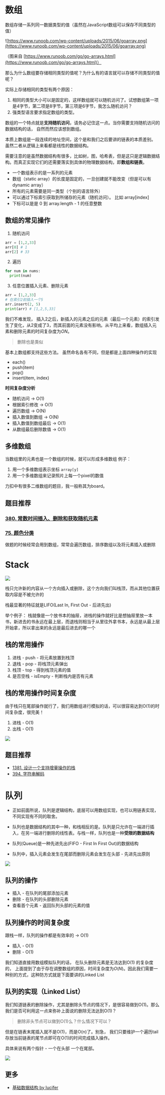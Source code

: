 # 数组

数组存储一系列同一数据类型的值（虽然在JavaScript数组可以保存不同类型的值）

![https://www.runoob.com/wp-content/uploads/2015/06/goarray.png](https://www.runoob.com/wp-content/uploads/2015/06/goarray.png)

（图来自 [https://www.runoob.com/go/go-arrays.html](https://www.runoob.com/go/go-arrays.html)）

那么为什么数组要存储相同类型的值呢？为什么有的语言就可以存储不同类型的值呢？

实际上存储相同的类型有两个原因：

1. 相同的类型大小可以是固定的，这样数组就可以随机访问了。试想数组第一项是4字节，第二项是8字节，第三项是6字节，我怎么随机访问？
2. 强类型语言要求指定数组的类型。

数组的一个特点就是**支持随机访问**，请务必记住这一点。当你需要支持随机访问的数据结构的话， 自然而然应该想到数组。

本质上数组是一段连续的地址空间，这个是和我们之后要讲的链表的本质差别。 虽然二者从逻辑上来看都是线性的数据结构。

需要注意的是虽然数据结构有很多，比如树，图，哈希表，但是这只是逻辑数据结构。而真正实现它们的还需要落实到具体的物理数据结构，即**数组和链表**。

- 一个数组表示的是一系列的元素
- 数组（static array）的长度是固定的，一旦创建就不能改变（但是可以有dynamic array）
- 所有的元素需要是同一类型（个别的语言除外）
- 可以通过下标索引获取到所储存的元素（随机访问）。 比如 array[index]
- 下标可以是是 0 到 array.length - 1 的任意整数

## 数组的常见操作

1. 随机访问
```py
arr = [1,2,33]
arr[0] # 1
arr[2] # 33
```
2. 遍历
```py
for num in nums:
  print(num)
```
3. 任意位置插入元素、删除元素
```py
arr = [1,2,33]
# 在索引2前插入一个5
arr.insert(2, 5)
print(arr) # [1,2,5,33]
```

我们不难发现， 插入2之后，新插入的元素之后的元素（最后一个元素）的索引发生了变化，从2变成了3，而其前面的元素没有影响。从平均上来看，数组插入元素和删除元素的时间复杂度为$O{N}$。 

> 删除也是类似

基本上数组都支持这些方法。 虽然命名各有不同，但是都是上面四种操作的实现

- each()
- push(item)
- pop()
- insert(item, index)

**时间复杂度分析**

- 随机访问 -> O(1)
- 根据索引修改 -> O(1)
- 遍历数组 -> O(N)
- 插入数值到数组 -> O(N)
- 插入数值到数组最后 -> O(1)
- 从数组最后删除数值 -> O(1)

## 多维数组

当数组里的元素也是一个数组的时候，就可以形成多维数组
例子：

1. 用一个多维数组表示坐标 `array[y]`
2. 用一个多维数组来记录照片上每一个pixel的数值

力扣中有很多二维数组的题目，我一般称其为board。

## 题目推荐

### [380. 常数时间插入、删除和获取随机元素](https://leetcode-cn.com/problems/insert-delete-getrandom-o1/)

### [75. 颜色分类](https://leetcode-cn.com/problems/sort-colors/)

做题的时候经常会用到数组，常常会遍历数组，排序数组以及将元素插入或删除


# Stack

![](https://tva1.sinaimg.cn/large/007S8ZIlly1gfbikq9ipmj30cd0a73yp.jpg)

栈只允许新的内容从一个方向插入或删除，这个方向我们叫栈顶，而从其他位置获取内容是不被允许的

栈最显著的特征就是LIFO(Last In, First Out - 后进先出)

举个例子：
栈就像是一个放书本的抽屉，进栈的操作就好比是想抽屉里放一本书，新进去的书永远在最上层，而退栈则相当于从里往外拿书本，永远是从最上层开始拿，所以拿出来的永远是最后进去的哪一个

## 栈的常用操作

1. 进栈 - push - 将元素放置到栈顶
2. 退栈 - pop - 将栈顶元素弹出
3. 栈顶 - top - 得到栈顶元素的值
4. 是否空栈 - isEmpty - 判断栈内是否有元素

## 栈的常用操作时间复杂度

由于栈只在尾部操作就行了，我们用数组进行模拟的话，可以很容易达到O(1)的时间复杂度，很完美！

1. 进栈 - O(1)
2. 出栈 - O(1)

![](https://tva1.sinaimg.cn/large/007S8ZIlly1gfbil9jqqej30sd0fhdgz.jpg)

## 题目推荐

- [1381. 设计一个支持增量操作的栈](https://leetcode-cn.com/problems/design-a-stack-with-increment-operation/)
- [394. 字符串解码](https://leetcode-cn.com/problems/decode-string/)


# 队列

- 正如前面所说，队列是逻辑结构，底层可以用数组实现，也可以用链表实现，不同实现有不同的取舍。
- 队列也是数据结构的其中一种，和栈相反的是。队列是只允许在一端进行插入，在另一端进行删除的线性表。与栈一样，队列也是一种**受限的数据结构**
- 队列(Queue)是一种先进先出(FIFO - First In First Out)的数据结构

- 队列中，插入元素会发生在尾部而删除元素会发生在头部 - 先进先出原则

![](https://tva1.sinaimg.cn/large/007S8ZIlly1gfbilukn6tj30ng0a30t6.jpg)

## 队列的操作

- 插入 - 在队列的尾部添加元素
- 删除 - 在队列的头部删除元素
- 查看首个元素 - 返回队列头部的元素的值

## 队列操作的时间复杂度

跟栈一样，队列的操作都是有效率的 -> O(1)

- 插入 - O(1)
- 删除 - O(1)

我们知道直接用数组模拟队列的话， 在队头删除元素是无法达到O(1) 的复杂度的， 上面提到了由于存在调整数组的原因，时间复杂度为$O(N)$。因此我们需要一种别的方式，这种防方式就是下面要讲的Linked List

## 队列的实现（Linked List）

我们知道链表的删除操作，尤其是删除头节点的情况下，是很容易做到O(1)。那么我们是否可利用这一点来弥补上面说的删除无法达到O(1)？

> 删除非头节点可以做到O(1)么？什么情况下可以？

但是在链表末尾插入就不是O(1)，而是O(n)了。别急， 我们只要维护一个遍历tail 存放当前链表的尾节点即可在O(1)的时间完成插入操作。

具体来说有两个指针 - 一个在头部 一个在尾部。

![](https://tva1.sinaimg.cn/large/007S8ZIlly1gfbjwbk20wj30jr0mtq5q.jpg)


## 更多

- [基础数据结构 by lucifer](https://github.com/azl397985856/leetcode/blob/master/thinkings/basic-data-structure.md)